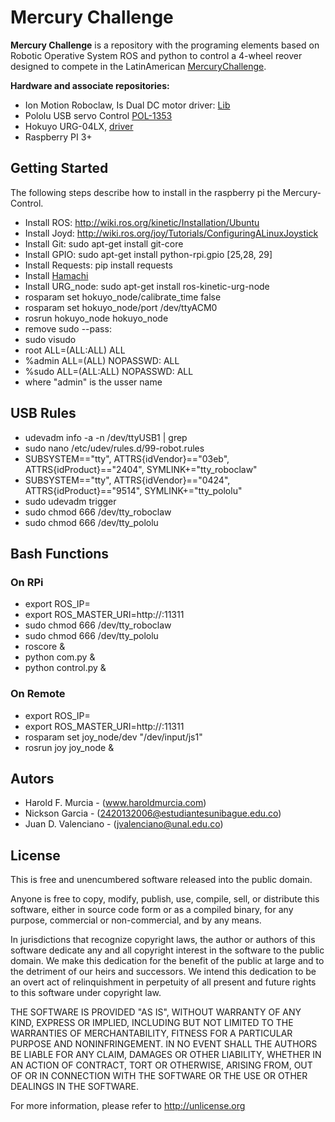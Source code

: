 # Mercury Challenge

**Mercury Challenge** is a repository with the programing elements based on Robotic Operative System ROS and python to control a 4-wheel reover designed to compete in the LatinAmerican [MercuryChallenge](https://mercurylatino.weebly.com/uploads/4/9/3/7/49370873/reglamento_v6_24012018.pdf).

**Hardware and associate repositories:**
* Ion Motion Roboclaw, Is Dual DC motor driver: [Lib](http://www.ionmc.com/downloads)
* Pololu USB servo Control [POL-1353](https://www.pololu.com/product/1353)
* Hokuyo URG-04LX, [driver](http://wiki.ros.org/hokuyo_node)
* Raspberry PI 3+

## Getting Started

The following steps describe how to install in the raspberry pi the Mercury-Control.
* Install ROS: http://wiki.ros.org/kinetic/Installation/Ubuntu
* Install Joyd: http://wiki.ros.org/joy/Tutorials/ConfiguringALinuxJoystick
* Install Git: sudo apt-get install git-core
* Install GPIO: sudo apt-get install python-rpi.gpio [25,28, 29]
* Install Requests: pip install requests
* Install [Hamachi](https://medium.com/@KyleARector/logmein-hamachi-on-raspberry-pi-ad2ba3619f3a)
* Install URG_node: sudo apt-get install ros-kinetic-urg-node
* rosparam set hokuyo_node/calibrate_time false
* rosparam set hokuyo_node/port /dev/ttyACM0
* rosrun hokuyo_node hokuyo_node
* remove sudo --pass:
* sudo visudo
* root    ALL=(ALL:ALL) ALL
* %admin ALL=(ALL) NOPASSWD: ALL
* %sudo   ALL=(ALL:ALL) NOPASSWD: ALL
* where "admin" is the usser name

## USB Rules
* udevadm info -a -n /dev/ttyUSB1 | grep
* sudo nano /etc/udev/rules.d/99-robot.rules
* SUBSYSTEM=="tty", ATTRS{idVendor}=="03eb", ATTRS{idProduct}=="2404",  SYMLINK+="tty_roboclaw"
* SUBSYSTEM=="tty", ATTRS{idVendor}=="0424", ATTRS{idProduct}=="9514",  SYMLINK+="tty_pololu"
* sudo udevadm trigger
* sudo chmod 666 /dev/tty_roboclaw
* sudo chmod 666 /dev/tty_pololu

## Bash Functions
### On RPi
* export ROS_IP=<Rpi ip>
* export ROS_MASTER_URI=http://<Rpi ip>:11311
* sudo chmod 666 /dev/tty_roboclaw
* sudo chmod 666 /dev/tty_pololu
* roscore &
* python com.py &
* python control.py &

### On Remote
* export ROS_IP=<remote ip>
* export ROS_MASTER_URI=http://<Rpi ip>:11311
* rosparam set joy_node/dev "/dev/input/js1"
* rosrun joy joy_node &


## Autors

* Harold F. Murcia   - (www.haroldmurcia.com)
* Nickson Garcia     - (2420132006@estudiantesunibague.edu.co)
* Juan D. Valenciano - (jvalenciano@unal.edu.co)

## License

This is free and unencumbered software released into the public domain.

Anyone is free to copy, modify, publish, use, compile, sell, or
distribute this software, either in source code form or as a compiled
binary, for any purpose, commercial or non-commercial, and by any
means.

In jurisdictions that recognize copyright laws, the author or authors
of this software dedicate any and all copyright interest in the
software to the public domain. We make this dedication for the benefit
of the public at large and to the detriment of our heirs and
successors. We intend this dedication to be an overt act of
relinquishment in perpetuity of all present and future rights to this
software under copyright law.

THE SOFTWARE IS PROVIDED "AS IS", WITHOUT WARRANTY OF ANY KIND,
EXPRESS OR IMPLIED, INCLUDING BUT NOT LIMITED TO THE WARRANTIES OF
MERCHANTABILITY, FITNESS FOR A PARTICULAR PURPOSE AND NONINFRINGEMENT.
IN NO EVENT SHALL THE AUTHORS BE LIABLE FOR ANY CLAIM, DAMAGES OR
OTHER LIABILITY, WHETHER IN AN ACTION OF CONTRACT, TORT OR OTHERWISE,
ARISING FROM, OUT OF OR IN CONNECTION WITH THE SOFTWARE OR THE USE OR
OTHER DEALINGS IN THE SOFTWARE.

For more information, please refer to <http://unlicense.org>
